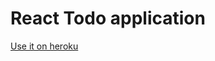 React Todo application
=====================

[Use it on heroku](http://rocky-eyrie-37528.herokuapp.com/)
